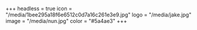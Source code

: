 +++
headless = true
icon = "/media/1bee295a18f6e6512c0d7a16c261e3e9.jpg"
logo = "/media/jake.jpg"
image = "/media/nun.jpg"
color = "#5a4ae3"
+++
